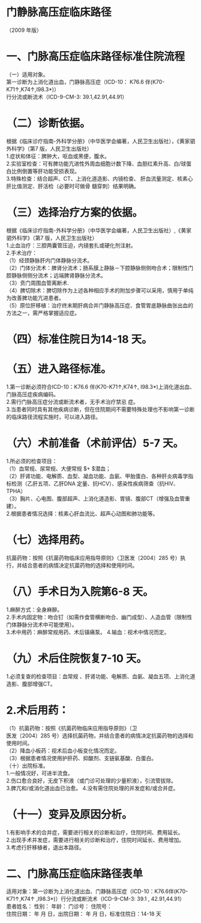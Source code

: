 # 门静脉高压症临床路径  
（2009 年版）  
# 一、门脉高压症临床路径标准住院流程  
（一）适用对象。  
第一诊断为上消化道出血，门静脉高压症（ICD-10： K76.6 伴(K70-K71↑,K74↑,I98.3\*)）  
行分流或断流术（ICD-9-CM-3: 39.1,42.91,44.91）  
# （二）诊断依据。  
根据《临床诊疗指南-外科学分册》（中华医学会编著，人民卫生出版社），《黄家驷外科学》（第7 版，人民卫生出版社）  
1.症状和体征：脾肿大，呕血或黑便，腹水。  
2.实验室检查：可有脾功能亢进性外周血细胞计数下降、血胆红素升高、白/球蛋白比例倒置等肝功能受损表现。  
3.特殊检查：结合超声、CT、上消化道造影、内镜检查、 肝血流量测定、核素心肝比值测定、肝活检（必要时可做骨 髓穿刺）结果明确。  
# （三）选择治疗方案的依据。  
根据《临床诊疗指南-外科学分册》（中华医学会编著，人民卫生出版社）,《黄家驷外科学》（第7 版，人民卫生出版社）  
1.止血治疗：三腔两囊管压迫，内镜套扎或硬化剂注射。  
2.手术治疗：  
（1）经颈静脉肝内门体静脉分流术。  
（2）门体分流术：脾肾分流术；肠系膜上静脉－下腔静脉侧侧吻合术；限制性门腔静脉侧侧分流术；远端脾肾静脉分流术。  
（3）贲门周围血管离断术.  
（4）脾切除术：脾切除作为上述各种相应手术的附加步骤可以采用，慎用于单纯为改善脾功能亢进患者。  
（5）原位肝移植：治疗终末期肝病合并门静脉高压症、食管胃底静脉曲张出血的方法之一，需严格掌握适应症。  
# （四）标准住院日为14-18 天。  
# （五）进入路径标准。  
1.第一诊断必须符合ICD-10：K76.6 伴(K70-K71↑,K74↑, I98.3\*)上消化道出血、门脉高压症疾病编码。  
2.需行门脉高压症分流或断流术者，无手术治疗禁忌 症。  
3.当患者同时具有其他疾病诊断，但在住院期间不需要特殊处理也不影响第一诊断的临床路径流程实施时，可以进入路径。  
# （六）术前准备（术前评估）5-7 天。  
1.所必须的检查项目：  
（1）血常规、尿常规、大便常规 $+ $潜血；  
（2）肝肾功能、电解质、血型、凝血功能、血氨、甲胎蛋白、各种肝炎病毒学指标检测（乙肝五项、乙肝DNA 定量、抗HCV）、感染性疾病筛查（抗HIV、TPHA）  
（3）胸片、心电图、腹部超声、上消化道造影、胃镜、腹部CT（增强及血管重建）。  
2.根据患者情况选择：核素心肝血流比、超声心动图和肺功能等。  
# （七）选择用药。  
抗菌药物：按照《抗菌药物临床应用指导原则》（卫医发〔2004〕285 号）执行，并结合患者的病情决定抗菌药物的选择和使用时间。  
# （八）手术日为入院第6-8 天。  
1.麻醉方式：全身麻醉。  
2.手术内固定物：吻合钉（如需作食管横断吻合、幽门成型）、人造血管（限制性门体静脉分流术中可能使用）。  
3.术中用药：麻醉常规用药、术后镇痛泵。 4.输血：视术中情况而定。  
# （九）术后住院恢复7-10 天。  
1.必须复查的检查项目：血常规 、肝肾功能、电解质、血氨、凝血五项、上消化道造影、腹部增强CT。  
# 2.术后用药：  
（1）抗菌药物：按照《抗菌药物临床应用指导原则》（卫  
医发〔2004〕285 号）选择抗菌药物，并结合患者的病情决定抗菌药物的选择和使用时间。  
（2）降血小板药：视术后血小板变化情况而定。  
（3）根据患者情况使用护肝药、抑酸剂、支链氨基酸、白蛋白。  
（十）出院标准。  
1.一般情况好，可进半流食。  
2.伤口愈合良好，无皮下积液（或门诊可处理的少量积液），引流管拔除。  
3.脾亢和/或消化道出血已治愈。 4.没有需住院处理的并发症和/或合并症。  
# （十一）变异及原因分析。  
1.有影响手术的合并症，需要进行相关的诊断和治疗，住院时间、费用延长。  
2.出现手术并发症，需要进行相关的诊断和治疗，住院时间延长、费用增加。  
3.考虑行肝移植者，退出本路径。  
# 二、门脉高压症临床路径表单  
适用对象：第一诊断为上消化道出血、门静脉高压症（ICD-10：K76.6伴(K70-K71↑,K74↑ ,I98.3\*)）行分流或断流术（ICD-9-CM-3: 39.1 ,   42.91,44.91）  
患者姓名：         性别：    年龄：    门诊号：         住院号：  
住院日期：      年   月   日，出院日期：     年   月   日，标准住院日：14-18 天  
